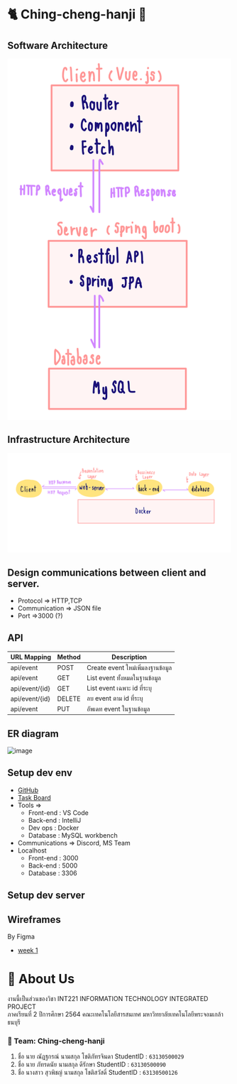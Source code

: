 # 🐈 Ching-cheng-hanji 🐁

## Software Architecture
![image](./software.png)
## Infrastructure Architecture
![image](./infra.png)
## Design communications between client and server.

- Protocol => HTTP,TCP
- Communication => JSON file
- Port =>3000 (?)

## API
| URL Mapping | Method | Description |
|-------------|--------|-------------|
| api/event | POST | Create event ใหม่เพิ่มลงฐานข้อมูล |
| api/event | GET | List event ทั้งหมดในฐานข้อมูล |
| api/event/{id} | GET | List event เฉพาะ id ที่ระบุ |
| api/event/{id} | DELETE | ลบ event ตาม id ที่ระบุ |
| api/event | PUT | อัพเดท event ในฐานข้อมูล |

## ER diagram
![image]()

## Setup dev env
- [GitHub](https://github.com/pataradee/Ching-cheng-hanji.git)
- [Task Board](https://app.clickup.com/36721829/v/li/174788706)
- Tools => 
    - Front-end : VS Code
    - Back-end : IntelliJ
    - Dev ops : Docker
    - Database : MySQL workbench
- Communications => Discord, MS Team
- Localhost
    - Front-end : 3000
    - Back-end : 5000
    - Database : 3306

## Setup dev server


## Wireframes
By Figma
- [week 1](https://www.figma.com/proto/FFu7WiaBwzUe0KrRhRFeNy/Integrated?page-id=0%3A1&node-id=2%3A2&viewport=241%2C48%2C0.27&scaling=min-zoom&starting-point-node-id=2%3A2)

# 🎫 About Us
งานนี้เป็นส่วนของวิชา INT221 INFORMATION TECHNOLOGY INTEGRATED PROJECT <br/> ภาคเรียนที่ 2 ปีการศึกษา 2564 คณะเทคโนโลยีสารสนเทศ มหาวิทยาลัยเทคโนโลยีพระจอมเกล้าธนบุรี
### 🎫 Team: Ching-cheng-hanji
1. ชื่อ นาย ณัฏฐกรณ์ นามสกุล โชติภัทรจินดา StudentID : ```63130500029```
2. ชื่อ นาย ภัทรดนัย นามสกุล ดีรักษา StudentID : ```63130500090```
3. ชื่อ นางสาว สุวพิชญ์ นามสกุล  โชติสวัสดิ์ StudentID : ```63130500126```
